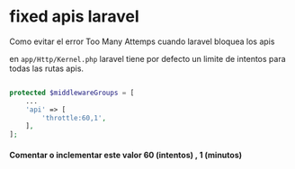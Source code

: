 
# fixed apis laravel
Como evitar el error Too Many Attemps cuando laravel bloquea los apis

en `app/Http/Kernel.php` laravel tiene por defecto un limite de intentos para todas las rutas apis.
```php

protected $middlewareGroups = [
    ...
    'api' => [
        'throttle:60,1',
    ],
];

```
#### Comentar o inclementar este valor 60 (intentos) , 1 (minutos)
